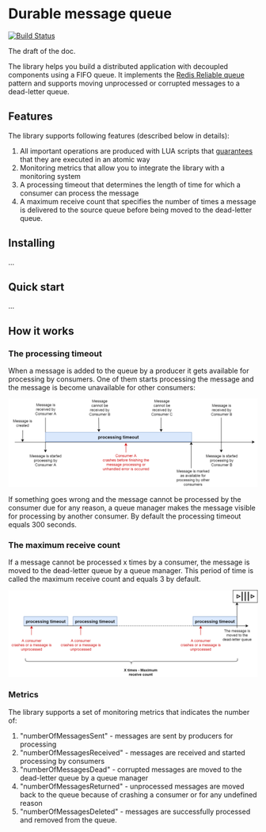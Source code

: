 # Durable message queue
[![Build Status](https://travis-ci.org/ArkadiyShuvaev/durable-message-queue.svg?branch=master)](https://travis-ci.org/ArkadiyShuvaev/durable-message-queue)

The draft of the doc.

The library helps you build a distributed application with decoupled components using a FIFO queue. It implements the [Redis Reliable queue](https://redis.io/commands/rpoplpush) pattern and supports moving unprocessed or corrupted messages to a dead-letter queue.

## Features
The library supports following features (described below in details):
1. All important operations are produced with LUA scripts that [guarantees](https://redis.io/commands/eval#atomicity-of-scripts) that they are executed in an atomic way
2. Monitoring metrics that allow you to integrate the library with a monitoring system
3. A processing timeout that determines the length of time for which a consumer can process the message
4. A maximum receive count that specifies the number of times a message is delivered to the source queue before being moved to the dead-letter queue.

## Installing
...
## Quick start
...
## How it works
### The processing timeout
When a message is added to the queue by a producer it gets available for processing by consumers. One of them starts processing the message and the message is become unavailable for other consumers:

![Processing Timeout](https://github.com/ArkadiyShuvaev/durable-message-queue/blob/master/assests/processing-timeout.png)

If something goes wrong and the message cannot be processed by the consumer due for any reason, a queue manager makes the message visible for processing by another consumer. By default the processing timeout equals 300 seconds.
### The maximum receive count
If a message cannot be processed x times by a consumer, the message is moved to the dead-letter queue by a queue manager. This period of time is called the maximum receive count and equals 3 by default.

![Dead-letter queue](https://github.com/ArkadiyShuvaev/durable-message-queue/blob/master/assests/dead-letter-queue.png)
### Metrics
The library supports a set of monitoring metrics that indicates the number of:
1. "numberOfMessagesSent" - messages are sent by producers for processing
2. "numberOfMessagesReceived" - messages are received and started processing by consumers
3. "numberOfMessagesDead" - corrupted messages are moved to the dead-letter queue by a queue manager
4. "numberOfMessagesReturned" - unprocessed messages are moved back to the queue because of crashing a consumer or for any undefined reason
5. "numberOfMessagesDeleted" - messages are successfully processed and removed from the queue.